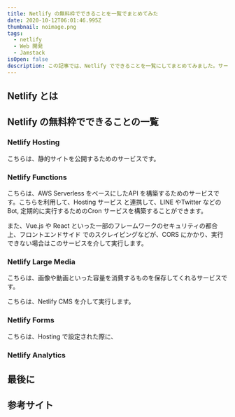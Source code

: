 ```yaml
---
title: Netlify の無料枠でできることを一覧でまとめてみた
date: 2020-10-12T06:01:46.995Z
thumbnail: noimage.png
tags:
  - netlify
  - Web 開発
  - Jamstack
isOpen: false
description: この記事では、Netlify でできることを一覧にしてまとめてみました。サーバーレスでできることについてどんどん追求してみたい人は参考にしてみてください。
---
```

## Netlify とは

## Netlify の無料枠でできることの一覧

### Netlify Hosting
こちらは、静的サイトを公開するためのサービスです。

### Netlify Functions 
こちらは、AWS Serverless をベースにしたAPI を構築するためのサービスです。こちらを利用して、Hosting サービス と連携して、LINE やTwitter などの Bot, 定期的に実行するためのCron サービスを構築することができます。

また、Vue.js や React といった一部のフレームワークのセキュリティの都合上、フロントエンドサイド でのスクレイピングなどが、CORS にかかり、実行できない場合はこのサービスを介して実行します。

### Netlify Large Media 

こちらは、画像や動画といった容量を消費するものを保存してくれるサービスです。

こちらは、Netlify CMS を介して実行します。

### Netlify Forms 

こちらは、Hosting で設定された際に、

### Netlify Analytics 

## 最後に

## 参考サイト